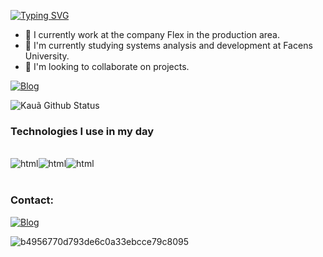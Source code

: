 <a href="https://git.io/typing-svg"><img src="https://readme-typing-svg.demolab.com?font=Fira+Code&size=30&pause=1000&color=F7F7F7&random=false&width=435&lines=Hello%2C+World!!%F0%9F%91%8B" alt="Typing SVG" /></a>

- 🔭 I currently work at the company Flex in the production area.
- 🌱 I'm currently studying systems analysis and development at Facens University.
- 👯 I'm looking to collaborate on projects.

[![Blog](https://img.shields.io/badge/LinkedIn-0077B5?style=for-the-badge&logo=linkedin&logoColor=white)](https://www.linkedin.com/in/kaua-vieira-94304b266)

![Kauã Github Status](https://github-readme-stats.vercel.app/api/top-langs/?username=kauavieiraa&layout=compact)

### Technologies I use in my day

<div style ="display: inline_block"><br/>
<img align="center" alt="html" src="https://img.shields.io/badge/HTML5-E34F26?style=for-the-badge&logo=html5&logoColor=white" /><img align="center" alt="html" src="https://img.shields.io/badge/JavaScript-F7DF1E?style=for-the-badge&logo=javascript&logoColor=black" /><img align="center" alt="html" src="https://img.shields.io/badge/Java-ED8B00?style=for-the-badge&logo=openjdk&logoColor=white" />
</div><br/>


### Contact:
[![Blog](https://img.shields.io/badge/Gmail-D14836?style=for-the-badge&logo=gmail&logoColor=white
)](vieirakaua@gmail.com)

![b4956770d793de6c0a33ebcce79c8095](https://github.com/kauavieiraa/kauavieiraa/assets/131157691/f26ed28d-5edf-49ab-a81e-7f3e1af567a5)


